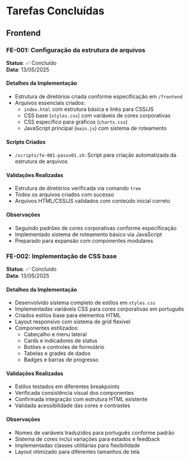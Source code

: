 # Tarefas Concluídas

## Frontend

### FE-001: Configuração da estrutura de arquivos
**Status**: ✅ Concluído  
**Data**: 13/05/2025

#### Detalhes da Implementação
- Estrutura de diretórios criada conforme especificação em `/frontend`
- Arquivos essenciais criados:
  - `index.html` com estrutura básica e links para CSS/JS
  - CSS base (`styles.css`) com variáveis de cores corporativas
  - CSS específico para gráficos (`charts.css`)
  - JavaScript principal (`main.js`) com sistema de roteamento

#### Scripts Criados
- `/scripts/fe-001-passo01.sh`: Script para criação automatizada da estrutura de arquivos

#### Validações Realizadas
- Estrutura de diretórios verificada via comando `tree`
- Todos os arquivos criados com sucesso
- Arquivos HTML/CSS/JS validados com conteúdo inicial correto

#### Observações
- Seguindo padrões de cores corporativas conforme especificação
- Implementado sistema de roteamento básico via JavaScript
- Preparado para expansão com componentes modulares

### FE-002: Implementação de CSS base
**Status**: ✅ Concluído  
**Data**: 13/05/2025

#### Detalhes da Implementação
- Desenvolvido sistema completo de estilos em `styles.css`
- Implementadas variáveis CSS para cores corporativas em português
- Criados estilos base para elementos HTML
- Layout responsivo com sistema de grid flexível
- Componentes estilizados:
  - Cabeçalho e menu lateral
  - Cards e indicadores de status
  - Botões e controles de formulário
  - Tabelas e grades de dados
  - Badges e barras de progresso

#### Validações Realizadas
- Estilos testados em diferentes breakpoints
- Verificada consistência visual dos componentes
- Confirmada integração com estrutura HTML existente
- Validada acessibilidade das cores e contrastes

#### Observações
- Nomes de variáveis traduzidos para português conforme padrão
- Sistema de cores inclui variações para estados e feedback
- Implementadas classes utilitárias para flexibilidade
- Layout otimizado para diferentes tamanhos de tela
